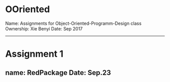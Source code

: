 # OOriented
Name:       Assignments for Object-Oriented-Programm-Design class
Ownership:  Xie Benyi
Date:       Sep 2017

--------------
# Assignment 1
name: RedPackage
Date: Sep.23
--------------
